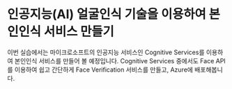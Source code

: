 # 인공지능(AI) 얼굴인식 기술을 이용하여 본인인식 서비스 만들기

이번 실습에서는 마이크로소프트의 인공지능 서비스인 Cognitive Services를 이용하여 본인인식 서비스를 만들어 볼 예정입니다. 
Cognitive Services 중에서도 Face API를 이용하여 쉽고 간단하게 Face Verification 서비스를 만들고, Azure에 배포해봅니다. 
